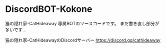# DiscordBOT-Kokone
猫の隠れ家-CatHideaway 専属BOTのソースコードです。
まだ書き直し部分が多いです...

猫の隠れ家-CatHideawayのDiscordサーバー
https://discord.gg/cathideaway
